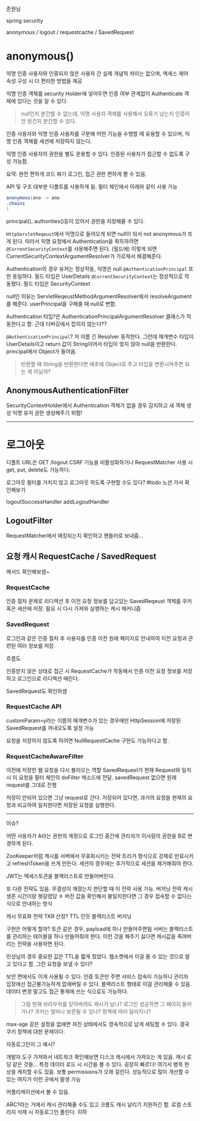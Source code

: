 준원님

spring security

anonymous / logout / requestcache / SavedRequest

# anonymous()
익명 인증 사용자와 인증되지 않은 사용자 간 실제 개념적 차이는 없으며, 액세스 제어 속성 구성 시 더 편리한 방법을 제공

익명 인증 객체를 security Holder에 넣어두면 인증 여부 관계없이 Authenticate 객체에 있다는 것을 알 수 있다.
> null인지 분간할 수 없는데, 익명 사용자 객체를 사용해서 오류가 났는지 인증이 안 된건지 분간할 수 있다.

인증 사용자와 익명 인증 사용자를 구분해 어떤 기능을 수행할 때 유용할 수 있으며, 익명 인증 객체를 세션에 저장하지 않는다.

익명 인증 사용자의 권한을 별도 운용할 수 있다. 인증된 사용자가 접근할 수 없도록 구성 가능함.

요약:
완전 편하게 코드 짜기
로그인, 접근 권한 편하게 짤 수 있음.

API 및 구조
대부분 디폴트를 사용하게 됨.
필터 체인에서 아래와 같이 사용 가능
```java
anonymous(ano -> ano
.chains
)
```
principal(), authorities()등이 있어서 권한을 지정해줄 수 있다.

`HttpServletReqeust`에서 익명으로 들어오게 되면 null이 되서 not anonymous가 뜨게 된다.
따라서 익명 요청에서 Authentication을 획득하려면 `@CurrentSecurityContext`를 사용해주면 된다. (필드에)
이렇게 되면 CurrentSecurityContextArgumentResolver가 가로채서 해결해준다.

Authentication의 경우 유저는 정상작동, 익명은 null
`@AuthenticationPrincipal` 또한 동일하다.
필드 타입은 UserDetails
`@CurrentSecurityContext`는 정상적으로 작동했다.
필드 타입은 SecurityContext

null인 이유는 ServletReqeustMethodArgumentResolver에서 resolveArgument를 해준다.
userPrincipal을 구해줄 때 null로 변함.

 Authentication 타입?은 AuthenticationPrincipalArgumentResolver 클래스가 작동한다고 함. 근데 디버깅에서 잡히지 않는다??

`@AuthenticationPrincipal`?
저 이름 긴 Resolver 동작한다.
그런데 매개변수 타입이 UserDetails이고 return 값이 String이어서 타입이 맞지 않아 null을 반환한다.
principal에서 Object가 들어옴.
> 반환할 때 String을 반환한다면 애초에 Object로 주고 타입을 변환시켜주면 되는 게 아닐까?
## AnonymousAuthenticationFilter

SecurityContextHolder에서 Authentication 객체가 없을 경우 감지하고 새 객체 생성
익명 유저 권한 생성해주기 위함!

---
# 로그아웃

디폴트 URL은 GET /logout
CSRF 기능을 비활성화하거나 RequestMatcher 사용 시 get, put, delete도 가능하다.

로그아웃 필터를 거치지 않고 로그아웃 하도록 구현할 수도 있다?
#todo 노션 가서 확인해보기

logoutSuccessHandler
addLogoutHandler

## LogoutFilter

RequestMatcher에서 매칭되는지 확인하고 핸들러로 보내줌...

## 요청 캐시 RequestCache / SavedRequest

메서드 확인해보셈~

### RequestCache
인증 절차 문제로 리디렉션 후 이전 요청 정보를 담고있는 SavedReqeust 객체를 쿠키 혹은 세션에 저장.
필요 시 다시 가져와 실행하는 캐시 매커니즘

### SavedRequest
로그인과 같은 인증 절차 후 사용자를 인증 이전 원래 페이지로 안내하여 이전 요청과 관련된 여러 정보를 저장.

흐름도

인증받지 않은 상태로 접근 시 RequestCache가 작동해서 인증 이전 요청 정보를 저장하고 로그인으로 리디렉션 때린다.

SavedRequest도 확인하셈


### RequestCache API
customParam=y라는 이름의 매개변수가 있는 경우에만 HttpSession에 저장된 SavedRequest를 꺼내오도록 설정 가능

요청을 저장하지 않도록 하려면 NullRequestCache 구현도 가능하다고 함.


### RequestCacheAwareFilter
이전에 저장한 웹 요청을 다시 불러오는 역할
SavedRequest가 현재 Request와 일치 시 이 요청을 필터 체인의 doFilter 메소드에 전달. savedRequest 없으면 원래 request를 그대로 진행

저장이 안되어 있으면 그냥 request로 간다.
저장되어 있다면, 과거의 요청을 현재의 요청과 비교하여 일치한다면 저장된 요청을 실행한다.

---

이슈?

어떤 사용자가 A라는 권한의 계정으로 로그인
중간에 관리자가 이사람의 권한을 B로 변경하게 된다.

ZooKeeper처럼 캐시를 서버에서 무효화시키는 전략
트리거 형식으로 강제로 만료시키고 refreshToken을 쓰게 만든다.
세션의 경우에는 추가적으로 세션을 제거해줘야 한다.

JWT는 액세스토큰을 블랙리스트로 만들어버린다.

또 다른 전략도 있음.
무결성이 깨졌는지 판단할 때 이 전략 사용 가능.
버저닝 전략
캐시 생존 시간이랑 헷갈렸당 ㅎ
버전 값을 확인해서 불일치한다면 그 경우 접속할 수 없다는 식으로 안내하는 방식

캐시 무효화 전략
TKR 산정? TTL 인듯
블랙리스트
버저닝

구현은 어떻게 할까?
토큰 같은 경우, payload에 하나 만들어주면됨
서버는 블랙리스트를 관리하는 테이블을 하나 만들어줘야 한다.
이런 것을 해주기 싫다면 캐시값을 죽여버리는 전략을 사용하면 된다.

민성님의 경우 중요한 값은 TTL을 짧게 줬었다.
웹소켓에서 이걸 줄 수 있는 것으로 알고 있다고 함. 그런 요청을 보낼 수 있다?

보안 면에서도 이게 사용될 수 있다.
인증 토큰만 주면 서비스 접속이 가능하니 관리자 입장에선 접근불가능하게 없애버릴 수 있다.
블랙리스트 형태로 이걸 관리해줄 수 있음.
데이터 변경 말고도 접근 통제에 쓰는 식으로도 가능하다.



> 그럼 현재 브라우저를 닫아버려도 캐시가 남나?
> 로그인 성공하면 그 페이지 들어가나?
> 쿠키는 얼마나 보존될 수 있나? 정책에 따라 달라지나?

max-age 같은 설정을 없애면 꺼진 상태에서도 영속적으로 남게 세팅할 수 있다.
결국 쿠키 정책에 대한 문제이다.

자동로그인이 그 예시?

개발자 도구 가져와서 네트워크 확인해보면 디스크 캐시에서 가져오는 게 있음. 캐시 로딩 같은 것들...
특정 데이터 로드 시 시간을 볼 수 있다. 굉장히 빠르다!
여기서 병목 현상을 캐치할 수도 있음.
보통 permissions가 오래 걸린다.
성능적으로 많이 개선할 수 있는 여지가 이런 곳에서 발생 가능

어플리케이션에서 볼 수 있음.

ARC?라는 거에서 캐시 관리해줄 수도 있고 크롬도 캐시 날리기 지원하긴 함.
로컬 스토리지 삭제 시 자동로그인 풀린다. 히하
